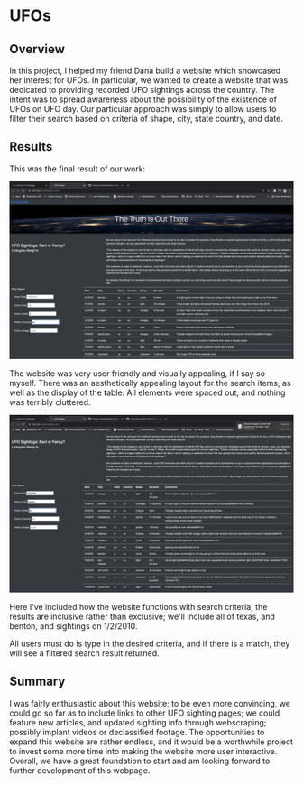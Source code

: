 # UFOs

## Overview

In this project, I helped my friend Dana build a website which showcased her interest for UFOs.
In particular, we wanted to create a website that was dedicated to providing recorded UFO sightings across
the country. The intent was to spread awareness about the possibility of the existence of UFOs on UFO day.
Our particular approach was simply to allow users to filter their search based on criteria of shape, city, state
country, and date. 

## Results

This was the final result of our work:

![UFO_Website](https://github.com/lindsera1/UFOs/blob/main/Screen%20Shot%202020-11-28%20at%201.45.57%20AM.png)

The website was very user friendly and visually appealing, if I say so myself. There was an aesthetically appealing layout for the search 
items, as well as the display of the table. All elements were spaced out, and nothing was terribly cluttered. 

![Search_Website](https://github.com/lindsera1/UFOs/blob/main/Screen%20Shot%202020-11-28%20at%201.52.46%20AM.png)

Here I've included how the website functions with search criteria; the results are inclusive rather than exclusive; we'll include all of texas, and benton, and 
sightings on 1/2/2010.

All users must do is type in the desired criteria, and if there is a match, they will see a filtered search result returned.

## Summary

I was fairly enthusiastic about this website; to be even more convincing, we could go so far as to include links to other UFO sighting pages; we could feature new 
articles, and updated sighting info through webscraping; possibly implant videos or declassified footage. The opportunities to expand this website are rather 
endless, and it would be a worthwhile project to invest some more time into making the website more user interactive. Overall, we have a great foundation to start
and am looking forward to further development of this webpage. 
